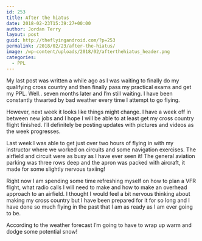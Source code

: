 ```yaml
---
id: 253
title: After the hiatus
date: 2018-02-23T15:39:27+00:00
author: Jordan Terry
layout: post
guid: http://theflyingandroid.com/?p=253
permalink: /2018/02/23/after-the-hiatus/
image: /wp-content/uploads/2018/02/afterthehiatus_header.png
categories:
  - PPL
---
```

My last post was written a while ago as I was waiting to finally do my qualifying cross country and then finally pass my practical exams and get my PPL. Well.. seven months later and I’m still waiting. I have been constantly thwarted by bad weather every time I attempt to go flying. 

However, next week it looks like things might change. I have a week off in between new jobs and I hope I will be able to at least get my cross country flight finished. I’ll definitely be posting updates with pictures and videos as the week progresses. 

Last week I was able to get just over two hours of flying in with my instructor where we worked on circuits and some navigation exercises. The airfield and circuit were as busy as I have ever seen it! The general aviation parking was three rows deep and the apron was packed with aircraft, it made for some slightly nervous taxiing!

Right now I am spending some time refreshing myself on how to plan a VFR flight, what radio calls I will need to make and how to make an overhead approach to an airfield. I thought I would feel a bit nervous thinking about making my cross country but I have been prepared for it for so long and I have done so much flying in the past that I am as ready as I am ever going to be.

According to the weather forecast I&#8217;m going to have to wrap up warm and dodge some potential snow!